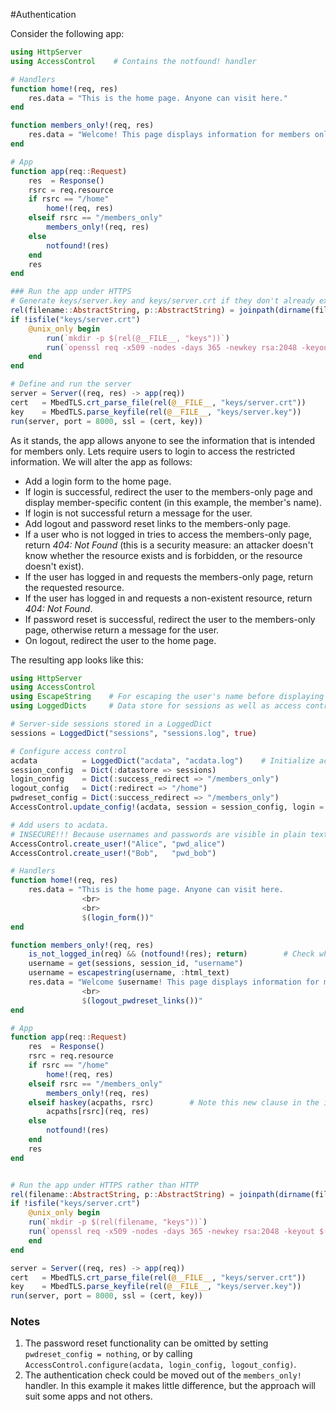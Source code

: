 #Authentication 

Consider the following app:
```julia
using HttpServer
using AccessControl    # Contains the notfound! handler

# Handlers
function home!(req, res)
    res.data = "This is the home page. Anyone can visit here."
end

function members_only!(req, res)
    res.data = "Welcome! This page displays information for members only."
end

# App
function app(req::Request)
    res  = Response()
    rsrc = req.resource
    if rsrc == "/home"
        home!(req, res)
    elseif rsrc == "/members_only"
        members_only!(req, res)
    else
        notfound!(res)
    end
    res
end

### Run the app under HTTPS
# Generate keys/server.key and keys/server.crt if they don't already exist
rel(filename::AbstractString, p::AbstractString) = joinpath(dirname(filename), p)
if !isfile("keys/server.crt")
    @unix_only begin
        run(`mkdir -p $(rel(@__FILE__, "keys"))`)
        run(`openssl req -x509 -nodes -days 365 -newkey rsa:2048 -keyout $(rel(@__FILE__, "keys/server.key")) -out $(rel(@__FILE__, "keys/server.crt"))`)
    end
end

# Define and run the server
server = Server((req, res) -> app(req))
cert   = MbedTLS.crt_parse_file(rel(@__FILE__, "keys/server.crt"))
key    = MbedTLS.parse_keyfile(rel(@__FILE__, "keys/server.key"))
run(server, port = 8000, ssl = (cert, key))
```

As it stands, the app allows anyone to see the information that is intended for members only. Lets require users to login to access the restricted information. We will alter the app as follows:
- Add a login form to the home page.
- If login is successful, redirect the user to the members-only page and display member-specific content (in this example, the member's name).
- If login is not successful return a message for the user.
- Add logout and password reset links to the members-only page.
- If a user who is not logged in tries to access the members-only page, return _404: Not Found_ (this is a security measure: an attacker doesn't know whether the resource exists and is forbidden, or the resource doesn't exist).
- If the user has logged in and requests the members-only page, return the requested resource.
- If the user has logged in and requests a non-existent resource, return _404: Not Found_.
- If password reset is successful, redirect the user to the members-only page, otherwise return a message for the user.
- On logout, redirect the user to the home page.

The resulting app looks like this:
```julia
using HttpServer
using AccessControl
using EscapeString    # For escaping the user's name before displaying to the user
using LoggedDicts     # Data store for sessions as well as access control data (users, login credentials, permissions)

# Server-side sessions stored in a LoggedDict
sessions = LoggedDict("sessions", "sessions.log", true)

# Configure access control
acdata          = LoggedDict("acdata", "acdata.log")    # Initialize access control data
session_config  = Dict(:datastore => sessions)
login_config    = Dict(:success_redirect => "/members_only")
logout_config   = Dict(:redirect => "/home")
pwdreset_config = Dict(:success_redirect => "/members_only")
AccessControl.update_config!(acdata, session = session_config, login = login_config, logout = logout_config, pwdreset = pwdreset_config)

# Add users to acdata.
# INSECURE!!! Because usernames and passwords are visible in plain text. See Admin Access for the secure way to do this
AccessControl.create_user!("Alice", "pwd_alice")
AccessControl.create_user!("Bob",   "pwd_bob")

# Handlers
function home!(req, res)
    res.data = "This is the home page. Anyone can visit here.
                <br>
                <br>
                $(login_form())"
end

function members_only!(req, res)
    is_not_logged_in(req) && (notfound!(res); return)        # Check whether user has been authenticated
    username = get(sessions, session_id, "username")
    username = escapestring(username, :html_text)
    res.data = "Welcome $username! This page displays information for members only.
                <br>
                $(logout_pwdreset_links())"
end

# App
function app(req::Request)
    res  = Response()
    rsrc = req.resource
    if rsrc == "/home"
        home!(req, res)
    elseif rsrc == "/members_only"
        members_only!(req, res)
    elseif haskey(acpaths, rsrc)        # Note this new clause in the if statement for handling access control
        acpaths[rsrc](req, res)
    else
        notfound!(res)
    end
    res
end


# Run the app under HTTPS rather than HTTP
rel(filename::AbstractString, p::AbstractString) = joinpath(dirname(filename), p)
if !isfile("keys/server.crt")
    @unix_only begin
	run(`mkdir -p $(rel(filename, "keys"))`)
	run(`openssl req -x509 -nodes -days 365 -newkey rsa:2048 -keyout $(rel(filename, "keys/server.key")) -out $(rel(filename, "keys/server.crt"))`)
    end
end

server = Server((req, res) -> app(req))
cert   = MbedTLS.crt_parse_file(rel(@__FILE__, "keys/server.crt"))
key    = MbedTLS.parse_keyfile(rel(@__FILE__, "keys/server.key"))
run(server, port = 8000, ssl = (cert, key))
```

### Notes
1. The password reset functionality can be omitted by setting `pwdreset_config = nothing`, or by calling `AccessControl.configure(acdata, login_config, logout_config)`.
2. The authentication check could be moved out of the `members_only!` handler. In this example it makes little difference, but the approach will suit some apps and not others.
